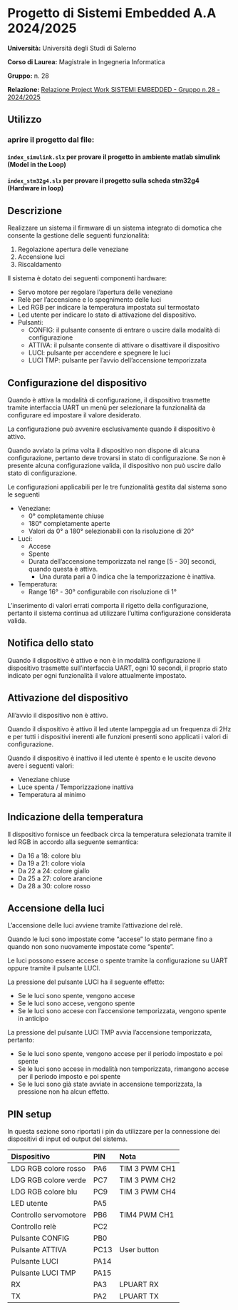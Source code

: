 # Progetto di Sistemi Embedded A.A 2024/2025

**Università:** Università degli Studi di Salerno

**Corso di Laurea:** Magistrale in Ingegneria Informatica

**Gruppo:** n. 28

**Relazione:** [Relazione Project Work SISTEMI EMBEDDED - Gruppo n.28 - 2024/2025](https://docs.google.com/document/d/1zWR1HbPM4Rj4tx8CWz6kViwjbDuj_L3I6IeZw9DyaNM/edit?usp=sharing)


## Utilizzo

### aprire il progetto dal file: 
#### **`index_simulink.slx`** per provare il progetto in ambiente matlab simulink (Model in the Loop) 
#### **`index_stm32g4.slx`** per provare il progetto sulla scheda stm32g4 (Hardware in loop)

## Descrizione

Realizzare un sistema il firmware di un sistema integrato di domotica che consente la gestione delle seguenti funzionalità:

1. Regolazione apertura delle veneziane  
2. Accensione luci  
3. Riscaldamento

Il sistema è dotato dei seguenti componenti hardware:

* Servo motore per regolare l’apertura delle veneziane  
* Relè per l’accensione e lo spegnimento delle luci  
* Led RGB per indicare la temperatura impostata sul termostato  
* Led utente per indicare lo stato di attivazione del dispositivo.   
* Pulsanti:  
  * CONFIG: il pulsante consente di entrare o uscire dalla modalità di configurazione  
  * ATTIVA: il pulsante consente di attivare o disattivare il dispositivo  
  * LUCI: pulsante per accendere e spegnere le luci  
  * LUCI TMP: pulsante per l’avvio dell’accensione temporizzata

## Configurazione del dispositivo

Quando è attiva la modalità di configurazione, il dispositivo trasmette tramite interfaccia UART un menù per selezionare la funzionalità da configurare ed impostare il valore desiderato.

La configurazione può avvenire esclusivamente quando il dispositivo è attivo.

Quando avviato la prima volta il dispositivo non dispone di alcuna configurazione, pertanto deve trovarsi in stato di configurazione. Se non è presente alcuna configurazione valida, il dispositivo non può uscire dallo stato di configurazione.

Le configurazioni applicabili per le tre funzionalità gestita dal sistema sono le seguenti

* Veneziane:  
  * 0° completamente chiuse  
  * 180° completamente aperte  
  * Valori da 0° a 180° selezionabili con la risoluzione di 20°  
* Luci:  
  * Accese  
  * Spente  
  * Durata dell’accensione temporizzata nel range \[5 \- 30\] secondi, quando questa è attiva.  
    * Una durata pari a 0 indica che la temporizzazione è inattiva.  
* Temperatura:  
  * Range 16° \- 30° configurabile con risoluzione di 1°

L’inserimento di valori errati comporta il rigetto della configurazione, pertanto il sistema continua ad utilizzare l’ultima configurazione considerata valida.

## Notifica dello stato

Quando il dispositivo è attivo e non è in modalità configurazione il dispositivo trasmette sull’interfaccia UART, ogni 10 secondi, il proprio stato indicato per ogni funzionalità il valore attualmente impostato.

## Attivazione del dispositivo

All’avvio il dispositivo non è attivo.

Quando il dispositivo è attivo il led utente lampeggia ad un frequenza di 2Hz e per tutti i dispositivi inerenti alle funzioni presenti sono applicati i valori di configurazione.

Quando il dispositivo è inattivo il led utente è spento e le uscite devono avere i seguenti valori:

- Veneziane chiuse  
- Luce spenta / Temporizzazione inattiva  
- Temperatura al minimo

## Indicazione della temperatura

Il dispositivo fornisce un feedback circa la temperatura selezionata tramite il led RGB in accordo alla seguente semantica:

- Da 16 a 18: colore blu  
- Da 19 a 21: colore viola  
- Da 22 a 24: colore giallo  
- Da 25 a 27: colore arancione  
- Da 28 a 30: colore rosso

## Accensione della luci

L’accensione delle luci avviene tramite l’attivazione del relè. 

Quando le luci sono impostate come “accese” lo stato permane fino a quando non sono nuovamente impostate come “spente”.

Le luci possono essere accese o spente tramite la configurazione su UART oppure tramite il pulsante LUCI.

La pressione del pulsante LUCI ha il seguente effetto:

- Se le luci sono spente, vengono accese  
- Se le luci sono accese, vengono spente  
- Se le luci sono accese con l’accensione temporizzata, vengono spente in anticipo

La pressione del pulsante LUCI TMP avvia l’accensione temporizzata, pertanto:

- Se le luci sono spente, vengono accese per il periodo impostato e poi spente  
- Se le luci sono accese in modalità non temporizzata, rimangono accese per il periodo imposto e poi spente  
- Se le luci sono già state avviate in accensione temporizzata, la pressione non ha alcun effetto.

## PIN setup

In questa sezione sono riportati i pin da utilizzare per la connessione dei dispositivi di input ed output del sistema.

| Dispositivo | PIN | Nota |
| :---- | :---- | :---- |
| LDG RGB colore rosso | PA6 | TIM 3 PWM CH1 |
| LDG RGB colore verde | PC7 | TIM 3 PWM CH2 |
| LDG RGB colore blu | PC9 | TIM 3 PWM CH4 |
| LED utente | PA5 |  |
| Controllo servomotore | PB6 | TIM4 PWM CH1 |
| Controllo relè | PC2 |  |
| Pulsante CONFIG | PB0 |  |
| Pulsante ATTIVA | PC13 | User button |
| Pulsante LUCI | PA14 |  |
| Pulsante LUCI TMP | PA15 |  |
| RX | PA3 | LPUART RX |
| TX | PA2  | LPUART TX |

